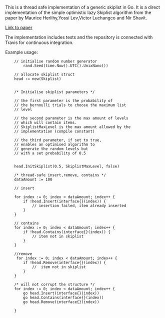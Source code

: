 This is a thread safe implementation of a generic skiplist in Go. It is a direct implementation of the simple 
optimistic lazy Skiplist algorithm from the paper by Maurice Herlihy,Yossi Lev,Victor Luchangco and Nir Shavit.

[Link to paper](http://people.csail.mit.edu/shanir/publications/LazySkipList.pdf "the paper")

The implementation includes tests and the repository is connected with Travis for continuous integration.

Example usage:
```golang
    // initialise random number generator
        rand.Seed(time.Now().UTC().UnixNano())

    // allocate skiplist struct
    head := new(Skiplist)


    /* Initialise skiplist parameters */

    // the first parameter is the probability of
    // the bernoulli trials to choose the maximum list
    // level

    // the second parameter is the max amount of levels
    // which will contain items. 
    // SkiplistMaxLevel is the max amount allowed by the
    // implementation (compile constant)

    // the third parameter, if set to true,
    // enables an optimised algorithm to
    // generate the random levels but
    // with a set probability of 0.5


    head.InitSkiplist(0.5, SkiplistMaxLevel, false)

    /* thread-safe insert,remove, contains */
    dataAmount := 100

    // insert

    for index := 0; index < dataAmount; index++ {
		if !head.Insert(interface{}(index)) {
			// insertion failed, item already inserted
		}
	}

    // contains
    for index := 0; index < dataAmount; index++ {
		if !head.Contains(interface{}(index)) {
			// item not in skiplist
		}
	}

    //remove
     for index := 0; index < dataAmount; index++ {
		if !head.Remove(interface{}(index)) {
			//  item not in skiplist
		}
    }
    
    /* will not corrupt the structure */
    for index := 0; index < dataAmount; index++ {
        go head.Insert(interface{}(index))
        go head.Contains(interface{}(index))
        go head.Remove(interface{}(index))
        
	}
    


```

